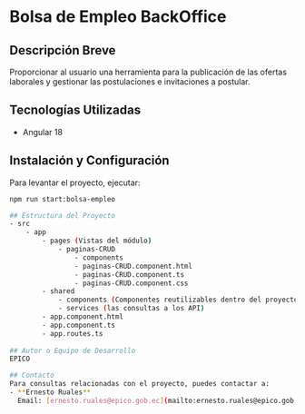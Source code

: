 # Bolsa de Empleo BackOffice

## Descripción Breve
Proporcionar al usuario una herramienta para la publicación de las ofertas laborales y gestionar las postulaciones e invitaciones a postular.

## Tecnologías Utilizadas
- Angular 18

## Instalación y Configuración
Para levantar el proyecto, ejecutar:
```bash
npm run start:bolsa-empleo

## Estructura del Proyecto
- src
	- app
		- pages (Vistas del módulo)
			- paginas-CRUD
				- components
				- paginas-CRUD.component.html
				- paginas-CRUD.component.ts
				- paginas-CRUD.component.css
		- shared
			- components (Componentes reutilizables dentro del proyecto)
			- services (las consultas a los API)
		- app.component.html
		- app.component.ts
		- app.routes.ts
		
## Autor o Equipo de Desarrollo
EPICO

## Contacto
Para consultas relacionadas con el proyecto, puedes contactar a:
- **Ernesto Ruales**  
  Email: [ernesto.ruales@epico.gob.ec](mailto:ernesto.ruales@epico.gob.ec)